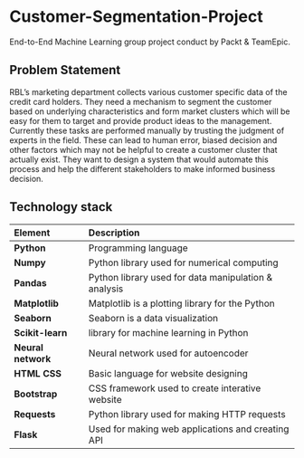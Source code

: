 # Customer-Segmentation-Project
End-to-End Machine Learning group project conduct by Packt &amp; TeamEpic.

## Problem Statement
RBL’s marketing department collects various customer specific data of the credit card 
holders. They need a mechanism to segment the customer based on underlying 
characteristics and form market clusters which will be easy for them to target and provide 
product ideas to the management. Currently these tasks are performed manually by trusting 
the judgment of experts in the field. These can lead to human error, biased decision and 
other factors which may not be helpful to create a customer cluster that actually exist. They 
want to design a system that would automate this process and help the different 
stakeholders to make informed business decision.

## Technology stack

| Element   | Description   | 
| :-------- | :------- |
| **Python** | Programming language |
| **Numpy** |  Python library used for numerical computing |
| **Pandas** |  Python library used for data manipulation & analysis |
| **Matplotlib** | Matplotlib is a plotting library for the Python  |
| **Seaborn** | Seaborn is a data visualization |
| **Scikit-learn** |  library for machine learning in Python |
| **Neural network** | Neural network used for autoencoder |
| **HTML CSS** | Basic language for website designing |
| **Bootstrap** | CSS framework used to create interative website |
| **Requests** | Python library used for making HTTP requests |
| **Flask** |  Used for making web applications and creating API |
